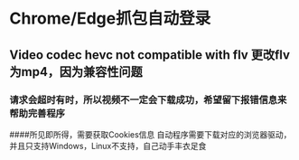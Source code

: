 # Chrome/Edge抓包自动登录
## Video codec hevc not compatible with flv    更改flv为mp4，因为兼容性问题
### 请求会超时有时，所以视频不一定会下载成功，希望留下报错信息来帮助完善程序
####所见即所得，需要获取Cookies信息
自动程序需要下载对应的浏览器驱动，并且只支持Windows，Linux不支持，自己动手丰衣足食